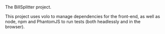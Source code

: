 The BillSplitter project.

This project uses volo to manage dependencies for the front-end, as well as
node, npm and PhantomJS to run tests (both headlessly and in the browser).